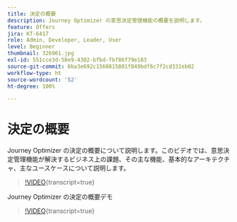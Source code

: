 ```yaml
---
title: 決定の概要
description: Journey Optimizer の意思決定管理機能の概要を説明します。
feature: Offers
jira: KT-6417
role: Admin, Developer, Leader, User
level: Beginner
thumbnail: 326961.jpg
exl-id: 551cce3d-58e9-4302-bfbd-fbf86f79e183
source-git-commit: 6ba3e692c1560815801f849bdf6c7f2cd331eb02
workflow-type: ht
source-wordcount: '52'
ht-degree: 100%

---
```


# 決定の概要

Journey Optimizer の決定の概要について説明します。このビデオでは、意思決定管理機能が解決するビジネス上の課題、その主な機能、基本的なアーキテクチャ、主なユースケースについて説明します。


>[!VIDEO](https://video.tv.adobe.com/v/326961?quality=12&learn=on){transcript=true}

Journey Optimizer の決定の概要デモ

>[!VIDEO](https://video.tv.adobe.com/v/3451101?quality=12&learn=on){transcript=true}


